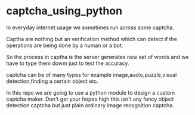 # captcha_using_python

In everyday internet usage we sometimes run across some captcha.

Captha are nothing but an verification method which can detect if the operations are being done by a human or a bot.

So the process in captha is the server generates new set of words and we have to type them dowm just to test the accuracy.

captcha can be of many types for example image,audio,puzzle,visual detection,finding a certain object etc.

In this repo we are going to use a python module to design a custom captcha maker.
Don't get your hopes high this isn't any fancy object detection captcha but just plain ordinary image recognition captcha.
